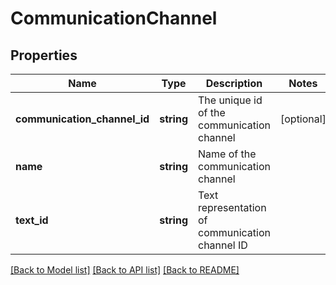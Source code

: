 # CommunicationChannel

## Properties
Name | Type | Description | Notes
------------ | ------------- | ------------- | -------------
**communication_channel_id** | **string** | The unique id of the communication channel | [optional] 
**name** | **string** | Name of the communication channel | 
**text_id** | **string** | Text representation of communication channel ID | 

[[Back to Model list]](../../README.md#documentation-for-models) [[Back to API list]](../../README.md#documentation-for-api-endpoints) [[Back to README]](../../README.md)

